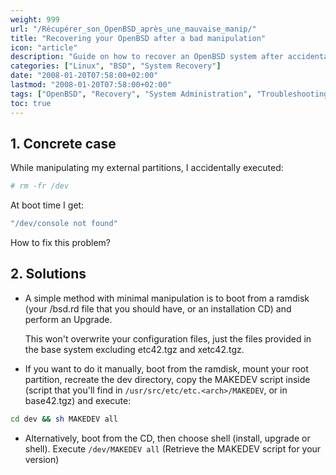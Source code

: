 ```yaml
---
weight: 999
url: "/Récupérer_son_OpenBSD_après_une_mauvaise_manip/"
title: "Recovering your OpenBSD after a bad manipulation"
icon: "article"
description: "Guide on how to recover an OpenBSD system after accidentally deleting the /dev directory"
categories: ["Linux", "BSD", "System Recovery"]
date: "2008-01-20T07:58:00+02:00"
lastmod: "2008-01-20T07:58:00+02:00"
tags: ["OpenBSD", "Recovery", "System Administration", "Troubleshooting"]
toc: true
---
```


## 1. Concrete case

While manipulating my external partitions, I accidentally executed:

```bash
# rm -fr /dev
```

At boot time I get:

```bash
"/dev/console not found"
```

How to fix this problem?

## 2. Solutions

- A simple method with minimal manipulation is to boot from a ramdisk (your /bsd.rd file that you should have, or an installation CD) and perform an Upgrade.

  This won't overwrite your configuration files, just the files provided in the base system excluding etc42.tgz and xetc42.tgz.

- If you want to do it manually, boot from the ramdisk, mount your root partition, recreate the dev directory, copy the MAKEDEV script inside (script that you'll find in `/usr/src/etc/etc.<arch>/MAKEDEV`, or in base42.tgz) and execute:

```bash
cd dev && sh MAKEDEV all
```

- Alternatively, boot from the CD, then choose shell (install, upgrade or shell). Execute `/dev/MAKEDEV all` (Retrieve the MAKEDEV script for your version)
